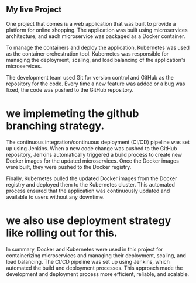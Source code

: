 ## My live Project 

One project that comes  is a web application that was built to provide a platform for online shopping. The application was built using microservices architecture, and each microservice was packaged as a Docker container.

To manage the containers and deploy the application, Kubernetes was used as the container orchestration tool. Kubernetes was responsible for managing the deployment, scaling, and load balancing of the application's microservices.

The development team used Git for version control and GitHub as the repository for the code. Every time a new feature was added or a bug was fixed, the code was pushed to the GitHub repository.  
# we implemeting the github branching strategy. 


The continuous integration/continuous deployment (CI/CD) pipeline was set up using Jenkins. When a new code change was pushed to the GitHub repository, Jenkins automatically triggered a build process to create new Docker images for the updated microservices. Once the Docker images were built, they were pushed to the Docker registry.

Finally, Kubernetes pulled the updated Docker images from the Docker registry and deployed them to the Kubernetes cluster. This automated process ensured that the application was continuously updated and available to users without any downtime.
# we also use deployment strategy like rolling out for this.

In summary, Docker and Kubernetes were used in this project for containerizing microservices and managing their deployment, scaling, and load balancing. The CI/CD pipeline was set up using Jenkins, which automated the build and deployment processes. This approach made the development and deployment process more efficient, reliable, and scalable.


